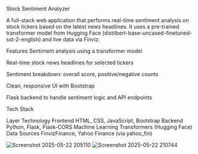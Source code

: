Stock Sentiment Analyzer

A full-stack web application that performs real-time sentiment analysis on stock tickers based on the latest news headlines. It uses a pre-trained transformer model from Hugging Face (distilbert-base-uncased-finetuned-sst-2-english) and live data via Finviz.

Features
Sentiment analysis using a transformer model

Real-time stock news headlines for selected tickers

Sentiment breakdown: overall score, positive/negative counts

Clean, responsive UI with Bootstrap

Flask backend to handle sentiment logic and API endpoints

Tech Stack

Layer	Technology
Frontend	HTML, CSS, JavaScript, Bootstrap
Backend	Python, Flask, Flask-CORS
Machine Learning	Transformers (Hugging Face)
Data Sources	FinvizFinance, Yahoo Finance (via yahoo_fin)

![Screenshot 2025-05-22 205110](https://github.com/user-attachments/assets/d0bdc607-3166-48c6-9156-6a079e8c67c1)
![Screenshot 2025-05-22 210744](https://github.com/user-attachments/assets/1721f8c3-fc6a-4b1b-81cc-fb0736c2076f)

